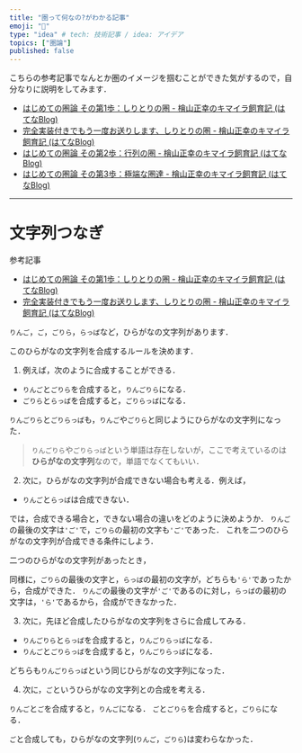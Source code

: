 ```yaml
---
title: "圏って何なの?がわかる記事"
emoji: "🙌"
type: "idea" # tech: 技術記事 / idea: アイデア
topics: ["圏論"]
published: false
---
```


こちらの参考記事でなんとか圏のイメージを掴むことができた気がするので，自分なりに説明をしてみます．
* [はじめての圏論 その第1歩：しりとりの圏 - 檜山正幸のキマイラ飼育記 (はてなBlog)](https://m-hiyama.hatenablog.com/entry/20060821/1156120185)
* [完全実装付きでもう一度お送りします、しりとりの圏 - 檜山正幸のキマイラ飼育記 (はてなBlog)](https://m-hiyama.hatenablog.com/entry/20090424/1240552575)
* [はじめての圏論 その第2歩：行列の圏 - 檜山正幸のキマイラ飼育記 (はてなBlog)](https://m-hiyama.hatenablog.com/entry/20060822/1156213781)
* [はじめての圏論 その第3歩：極端な圏達 - 檜山正幸のキマイラ飼育記 (はてなBlog)](https://m-hiyama.hatenablog.com/entry/20060823/1156300345)

---

# 文字列つなぎ

参考記事
* [はじめての圏論 その第1歩：しりとりの圏 - 檜山正幸のキマイラ飼育記 (はてなBlog)](https://m-hiyama.hatenablog.com/entry/20060821/1156120185)
* [完全実装付きでもう一度お送りします、しりとりの圏 - 檜山正幸のキマイラ飼育記 (はてなBlog)](https://m-hiyama.hatenablog.com/entry/20090424/1240552575)

`りんご`，`ご`，`ごりら`，`らっぱ`など，ひらがなの文字列があります．

このひらがなの文字列を合成するルールを決めます．

1. 例えば，次のように合成することができる．

* `りんご`と`ごりら`を合成すると，`りんごりら`になる．
* `ごりら`と`らっぱ`を合成すると，`ごりらっぱ`になる．

`りんごりら`と`ごりらっぱ`も，`りんご`や`ごりら`と同じようにひらがなの文字列になった．
> `りんごりら`や`ごりらっぱ`という単語は存在しないが，ここで考えているのは**ひらがなの文字列**なので，単語でなくてもいい．

2. 次に，ひらがなの文字列が合成できない場合も考える．例えば，

* `りんご`と`らっぱ`は合成できない．

では，合成できる場合と，できない場合の違いをどのように決めようか．
`りんご`の最後の文字は`'ご'`で，`ごりら`の最初の文字も`'ご'`であった．
これを二つのひらがなの文字列が合成できる条件にしよう．

二つのひらがなの文字列があったとき，

同様に，`ごりら`の最後の文字と，`らっぱ`の最初の文字が，どちらも`'ら'`であったから，合成ができた．
`りんご`の最後の文字が`'ご'`であるのに対し，`らっぱ`の最初の文字は，`'ら'`であるから，合成ができなかった．

3. 次に，先ほど合成したひらがなの文字列をさらに合成してみる．

* `りんごりら`と`らっぱ`を合成すると，`りんごりらっぱ`になる．
* `りんご`と`ごりらっぱ`を合成すると，`りんごりらっぱ`になる．

どちらも`りんごりらっぱ`という同じひらがなの文字列になった．

4. 次に，`ご`というひらがなの文字列との合成を考える．

`りんご`と`ご`を合成すると，`りんご`になる．
`ご`と`ごりら`を合成すると，`ごりら`になる．

`ご`と合成しても，ひらがなの文字列(`りんご`，`ごりら`)は変わらなかった．
